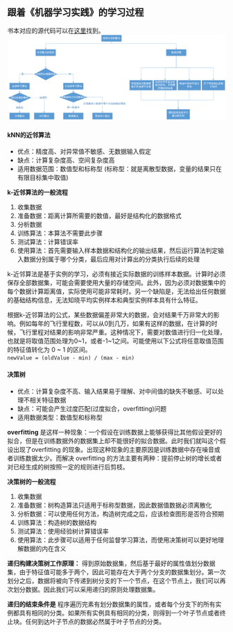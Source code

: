 ## 跟着《机器学习实践》的学习过程

书本对应的源代码可以在[这里](https://github.com/longyinzaitian/MLInActionCode)找到。
![如何选择合适的算法](images/algorithm.png)

#### kNN的近邻算法

- 优点：精度高、对异常值不敏感、无数据输入假定
- 缺点：计算复杂度高、空间复杂度高
- 适用数据范围：数值型和标称型 (标称型：就是离散型数据，变量的结果只在有限目标集中取值)

**k-近邻算法的一般流程**  
1. 收集数据
2. 准备数据：距离计算所需要的数值，最好是结构化的数据格式
3. 分析数据
4. 训练算法：本算法不需要此步骤
5. 测试算法：计算错误率
6. 使用算法：首先需要输入样本数据和结构化的输出结果，然后运行算法判定输入数据分别属于哪个分类，最后应用对计算出的分类执行后续的处理

k-近邻算法是基于实例的学习，必须有接近实际数据的训练样本数据。计算时必须保存全部数据集，可能会需要使用大量的存储空间。此外，因为必须对数据集中的每个数据计算距离值，实际使用可能非常耗时。另一个缺陷是，无法给出任何数据的基础结构信息，无法知晓平均实例样本和典型实例样本具有什么特征。

根据k-近邻算法的公式，某些数据偏差非常大的数据，会对结果千万非常大的影响。例如每年的飞行里程数，可以从0到几万，如果有这样的数据，在计算的时候，飞行里程对结果的影响非常严重。这种情况下，需要对数值进行归一化处理，也就是将取值范围处理为0~1，或者-1~1之间。可能使用以下公式将任意取值范围的特征值转化为 0 ~ 1 的区间。  
` newValue = (oldValue - min) / (max - min) `

#### 决策树

- 优点：计算复杂度不高、输入结果易于理解、对中间值的缺失不敏感、可以处理不相关特征数据
- 缺点：可能会产生过度匹配(过度拟合，overfitting)问题
- 适用数据类型：数值型和标称型

**overfitting** 是这样一种现象：一个假设在训练数据上能够获得比其他假设更好的拟合，但是在训练数据外的数据集上却不能很好的拟合数据。此时我们就叫这个假设出现了overfitting 的现象。出现这种现象的主要原因是训练数据中存在噪音或者训练数据太少。而解决 overfitting 的方法主要有两种：提前停止树的增长或者对已经生成的树按照一定的规则进行后剪枝。


**决策树的一般流程**
1. 收集数据
2. 准备数据：树构造算法只适用于标称型数据，因此数据值数据必须离散化
3. 分析数据：可以使用任何方法，构造树完成之后，应该检查图形是否符合预期
4. 训练算法：构造树的数据结构
5. 测试算法：使用经验树计算错误率
6. 使用算法：此步骤可以适用于任何监督学习算法，而使用决策树可以更好地理解数据的内在含义

**递归构建决策树工作原理：**
得到原始数据集，然后基于最好的属性值划分数据集，由于特征值可能多于两个，因此可能存在大于两个分支的数据集划分。第一次划分之后，数据将被向下传递到树分支的下一个节点，在这个节点上，我们可以再次划分数据。因此我们可以采用递归的原则处理数据集。

**递归的结束条件是**  程序遍历完素有划分数据集的属性，或者每个分支下的所有实例都具有相同的分类。如果所有实例具有相同的分类，则得到一个叶子节点或者终止块。任何到达叶子节点的数据必然属于叶子节点的分类。
